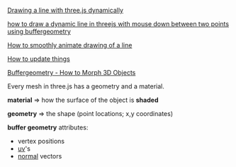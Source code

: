 [Drawing a line with three.js dynamically](https://stackoverflow.com/questions/31399856/drawing-a-line-with-three-js-dynamically)

[how to draw a dynamic line in threejs with mouse down between two points using buffergeometry](https://stackoverflow.com/questions/51650707/how-to-draw-a-dynamic-line-in-threejs-with-mouse-down-between-two-points-using-b)

[How to smoothly animate drawing of a line](https://stackoverflow.com/questions/42229799/how-to-smoothly-animate-drawing-of-a-line/42236893#42236893)

[How to update things](https://threejs.org/docs/#manual/en/introduction/How-to-update-things)

[Buffergeometry - How to Morph 3D Objects](https://youtu.be/ZYi0xGp882I)

Every mesh in three.js has a geometry and a material.

**material** => how the surface of the object is **shaded**

**geometry** => the shape (point locations; x,y coordinates)

**buffer geometry** attributes:

- vertex positions
- [uv](https://dustinpfister.github.io/2021/06/09/threejs-buffer-geometry-attributes-uv/)'s
- [normal](https://dustinpfister.github.io/2021/06/08/threejs-buffer-geometry-attributes-normals/) vectors
